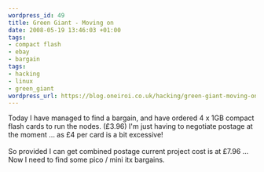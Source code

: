 ```yaml
--- 
wordpress_id: 49
title: Green Giant - Moving on
date: 2008-05-19 13:46:03 +01:00
tags: 
- compact flash
- ebay
- bargain
tags: 
- hacking
- linux
- green_giant
wordpress_url: https://blog.oneiroi.co.uk/hacking/green-giant-moving-on
---
```

Today I have managed to find a bargain, and have ordered 4 x 1GB compact flash cards to run the nodes. (£3.96) I'm just having to negotiate postage at the moment ... as £4 per card is a bit excessive!<br /><br />So provided I can get combined postage current project cost is at £7.96 ... Now I need to find some pico / mini itx bargains.<br /><br />
